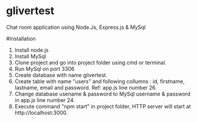 # glivertest
Chat room application using Node.Js, 
Express.js & MySql

#Installation
1. Install node.js
2. Install MySql
3. Clone project and go into project folder using cmd or terminal.
3. Run MySql on port 3306
4. Create database with name glivertest.
5. Create table with name "users" and following collumns : id, firstname, lastname, email and password. Ref: app.js line number 26. 
5. Change database usename & password to MySql username & password in app.js line number 24.
6. Execute command "npm start" in project folder, HTTP server will start at http://localhost:3000.


